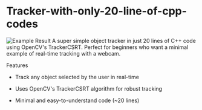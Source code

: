 # Tracker-with-only-20-line-of-cpp-codes
![Example Result](https://github.com/user-attachments/assets/15945cc1-d107-4403-b31a-7b9bbf1e2b68)
A super simple object tracker in just 20 lines of C++ code using OpenCV's TrackerCSRT. Perfect for beginners who want a minimal example of real-time tracking with a webcam.

Features

- Track any object selected by the user in real-time

- Uses OpenCV's TrackerCSRT algorithm for robust tracking

- Minimal and easy-to-understand code (~20 lines)
